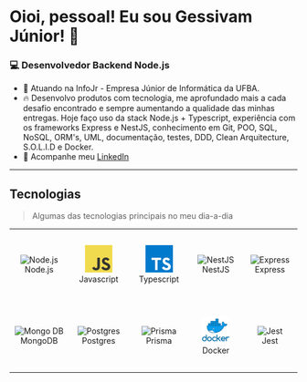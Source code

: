# Oioi, pessoal! Eu sou Gessivam Júnior! 👋

### 💻 Desenvolvedor Backend Node.js
- 💼 Atuando na InfoJr - Empresa Júnior de Informática da UFBA.
- 🔥 Desenvolvo produtos com tecnologia, me aprofundado mais a cada desafio encontrado e sempre aumentando a qualidade das minhas entregas. Hoje faço uso da stack Node.js + Typescript, experiência com os frameworks Express e NestJS, conhecimento em Git, POO, SQL, NoSQL, ORM's, UML, documentação, testes, DDD, Clean Arquitecture, S.O.L.I.D e Docker.
- 📎 Acompanhe meu [LinkedIn](https://www.linkedin.com/in/gessivam-junior/)

-----

## Tecnologias
> Algumas das tecnologias principais no meu dia-a-dia
<table align="center">
    <tr>
        <td align="center" width="120" height="120">
            <img src="https://avatars.githubusercontent.com/u/9950313?s=200&v=4" width="48" height="48" alt="Node.js" />
            <br>Node.js
        </td>
        <td align="center" width="120" height="120">
            <img src="https://raw.githubusercontent.com/github/explore/80688e429a7d4ef2fca1e82350fe8e3517d3494d/topics/javascript/javascript.png"
                width="48" height="48" alt="Javascript" />
            <br>Javascript
        </td>
        <td align="center" width="120" height="120">
            <img src="https://raw.githubusercontent.com/github/explore/80688e429a7d4ef2fca1e82350fe8e3517d3494d/topics/typescript/typescript.png"
                width="48" height="48" alt="Typescript" />
            <br>Typescript
        </td>
        <td align="center" width="120" height="120">
            <img src="https://avatars.githubusercontent.com/u/28507035?s=200&v=4"
                width="48" height="48" alt="NestJS" />
            <br>NestJS
        </td>
        <td align="center" width="120" height="120">
            <img src="https://avatars.githubusercontent.com/u/5658226?s=200&v=4" width="48" height="48" alt="Express" />
            <br>Express
        </td>
    </tr>
    <tr>
         <td align="center" width="120" height="120">
            <img src="https://avatars.githubusercontent.com/u/45120?s=200&v=4" width="48" height="48" alt="Mongo DB" />
            <br>MongoDB
        </td>
         <td align="center" width="120" height="120">
            <img src="https://avatars.githubusercontent.com/u/177543?s=200&v=4" width="48" height="48" alt="Postgres" />
            <br>Postgres
        </td>
         <td align="center" width="120" height="120">
            <img src="https://avatars.githubusercontent.com/u/17219288?s=200&v=4" width="48" height="48" alt="Prisma" />
            <br>Prisma
        </td>
        <td align="center" width="120" height="120">
            <img src="https://raw.githubusercontent.com/github/explore/80688e429a7d4ef2fca1e82350fe8e3517d3494d/topics/docker/docker.png"
                width="48" height="48" alt="Docker" />
            <br>Docker
        </td>
        <td align="center" width="120" height="120">
            <img src="https://res.cloudinary.com/practicaldev/image/fetch/s--YORpNZ5O--/c_limit%2Cf_auto%2Cfl_progressive%2Cq_auto%2Cw_880/https://dev-to-uploads.s3.amazonaws.com/uploads/articles/y5clicw559gztoxmzowp.png" width="48" height="48" alt="Jest" />
            <br>Jest
        </td>
    </tr>
</table>
